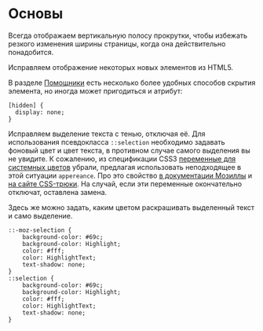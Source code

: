 # Основы

Всегда отображаем вертикальную полосу прокрутки, чтобы избежать резкого изменения ширины страницы, когда она действительно понадобится.

Исправляем отображение некоторых новых элементов из HTML5.

В разделе [Помощники](helpers.md) есть несколько более удобных способов скрытия элемента, но иногда может пригодиться и атрибут:

	[hidden] {
	  display: none;
	}


Исправляем выделение текста с тенью, отключая её. Для использования псевдокласса `::selection` необходимо задавать фоновый цвет и цвет текста, в противном случае самого выделения вы не увидите.
К сожалению, из спецификации CSS3 [переменные для системных цветов](http://www.w3.org/TR/CSS2/ui.html#system-colors) убрали, предлагая использовать неподходящее в этой ситуации `appereance`.
Про это свойство [в документации Мозиллы](https://developer.mozilla.org/en-US/docs/CSS/-moz-appearance) и [на сайте CSS-трюки](http://css-tricks.com/almanac/properties/a/appearance/).
На случай, если эти переменные окончательно отключат, оставлена замена.

Здесь же можно задать, каким цветом раскрашивать выделенный текст и само выделение.

	::-moz-selection {
		background-color: #69c;
		background-color: Highlight;
		color: #fff;
		color: HighlightText;
		text-shadow: none;
	}
	::selection {
		background-color: #69c;
		background-color: Highlight;
		color: #fff;
		color: HighlightText;
		text-shadow: none;
	}